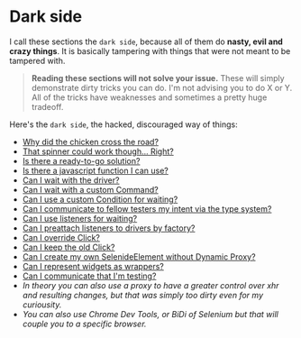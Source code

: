 # Dark side

I call these sections the `dark side`, because all of them do **nasty, evil and crazy things**. It is basically tampering with things that were not meant to be tampered with.

> **Reading these sections will not solve your issue.** These will simply demonstrate dirty tricks you can do. I'm not advising you to do X or Y. All of the tricks have weaknesses and sometimes a pretty huge tradeoff.

Here's the `dark side`, the hacked, discouraged way of things:
- [Why did the chicken cross the road?](Chicken.md)
- [That spinner could work though... Right?](Spinner.md)
- [Is there a ready-to-go solution?](Primefaces.md)
- [Is there a javascript function I can use?](JsFunctions.md)
- [Can I wait with the driver?](ManualJs.md)
- [Can I wait with a custom Command?](Command.md)
- [Can I use a custom Condition for waiting?](Condition.md)
- [Can I communicate to fellow testers my intent via the type system?](CommunicatingIntent.md)
- [Can I use listeners for waiting?](Listeners.md)
- [Can I preattach listeners to drivers by factory?](DriverFactories.md)
- [Can I override Click?](MutatingCommands.md)
- [Can I keep the old Click?](CustomInterfaceForDynamicProxy.md)
- [Can I create my own SelenideElement without Dynamic Proxy?](BoilerPlateWay.md)
- [Can I represent widgets as wrappers?](WidgetWrappers.md)
- [Can I communicate that I'm testing?](Locating.md)
- *In theory you can also use a proxy to have a greater control over xhr and resulting changes, but that was simply too dirty even for my curiousity.*
- *You can also use Chrome Dev Tools, or BiDi of Selenium but that will couple you to a specific browser.*
